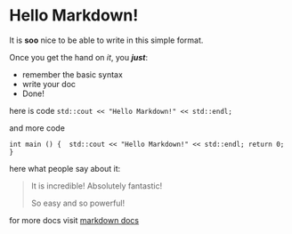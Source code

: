 # Hello Markdown!

It is **soo** nice to be able to write in this simple format.

Once you get the hand on *it*, you _**just**_:

* remember the basic syntax
* write your doc
* Done!

here is code `std::cout << "Hello Markdown!" << std::endl;`

and more code

`int main ()
{ 
  std::cout << "Hello Markdown!" << std::endl;
  return 0;
}`


here what people say about it:
> It is incredible! Absolutely fantastic!
>
> So easy and so powerful!

for more docs visit [markdown docs](https://github.com/adam-p/markdown-here/wiki/Markdown-Cheatsheet)
